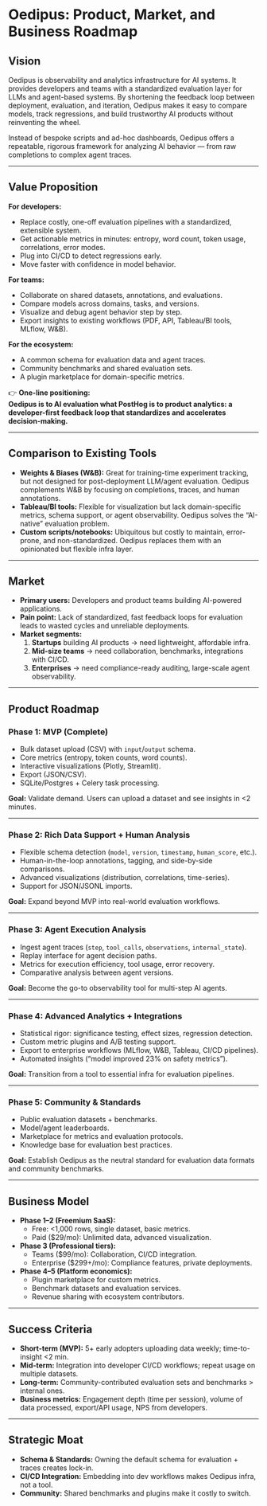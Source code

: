 # Oedipus: Product, Market, and Business Roadmap

## **Vision**
Oedipus is observability and analytics infrastructure for AI systems. It provides developers and teams with a standardized evaluation layer for LLMs and agent-based systems. By shortening the feedback loop between deployment, evaluation, and iteration, Oedipus makes it easy to compare models, track regressions, and build trustworthy AI products without reinventing the wheel.

Instead of bespoke scripts and ad-hoc dashboards, Oedipus offers a repeatable, rigorous framework for analyzing AI behavior — from raw completions to complex agent traces.  

---

## **Value Proposition**
**For developers:**  
- Replace costly, one-off evaluation pipelines with a standardized, extensible system.  
- Get actionable metrics in minutes: entropy, word count, token usage, correlations, error modes.  
- Plug into CI/CD to detect regressions early.  
- Move faster with confidence in model behavior.  

**For teams:**  
- Collaborate on shared datasets, annotations, and evaluations.  
- Compare models across domains, tasks, and versions.  
- Visualize and debug agent behavior step by step.  
- Export insights to existing workflows (PDF, API, Tableau/BI tools, MLflow, W&B).  

**For the ecosystem:**  
- A common schema for evaluation data and agent traces.  
- Community benchmarks and shared evaluation sets.  
- A plugin marketplace for domain-specific metrics.  

👉 **One-line positioning:**  
**Oedipus is to AI evaluation what PostHog is to product analytics: a developer-first feedback loop that standardizes and accelerates decision-making.**

---

## **Comparison to Existing Tools**
- **Weights & Biases (W&B):** Great for training-time experiment tracking, but not designed for post-deployment LLM/agent evaluation. Oedipus complements W&B by focusing on completions, traces, and human annotations.  
- **Tableau/BI tools:** Flexible for visualization but lack domain-specific metrics, schema support, or agent observability. Oedipus solves the “AI-native” evaluation problem.  
- **Custom scripts/notebooks:** Ubiquitous but costly to maintain, error-prone, and non-standardized. Oedipus replaces them with an opinionated but flexible infra layer.  

---

## **Market**
- **Primary users:** Developers and product teams building AI-powered applications.  
- **Pain point:** Lack of standardized, fast feedback loops for evaluation leads to wasted cycles and unreliable deployments.  
- **Market segments:**  
  1. **Startups** building AI products → need lightweight, affordable infra.  
  2. **Mid-size teams** → need collaboration, benchmarks, integrations with CI/CD.  
  3. **Enterprises** → need compliance-ready auditing, large-scale agent observability.  

---

## **Product Roadmap**

### **Phase 1: MVP (Complete)**
- Bulk dataset upload (CSV) with `input`/`output` schema.  
- Core metrics (entropy, token counts, word counts).  
- Interactive visualizations (Plotly, Streamlit).  
- Export (JSON/CSV).  
- SQLite/Postgres + Celery task processing.  

**Goal:** Validate demand. Users can upload a dataset and see insights in <2 minutes.  

---

### **Phase 2: Rich Data Support + Human Analysis**
- Flexible schema detection (`model`, `version`, `timestamp`, `human_score`, etc.).  
- Human-in-the-loop annotations, tagging, and side-by-side comparisons.  
- Advanced visualizations (distribution, correlations, time-series).  
- Support for JSON/JSONL imports.  

**Goal:** Expand beyond MVP into real-world evaluation workflows.  

---

### **Phase 3: Agent Execution Analysis**
- Ingest agent traces (`step`, `tool_calls`, `observations`, `internal_state`).  
- Replay interface for agent decision paths.  
- Metrics for execution efficiency, tool usage, error recovery.  
- Comparative analysis between agent versions.  

**Goal:** Become the go-to observability tool for multi-step AI agents.  

---

### **Phase 4: Advanced Analytics + Integrations**
- Statistical rigor: significance testing, effect sizes, regression detection.  
- Custom metric plugins and A/B testing support.  
- Export to enterprise workflows (MLflow, W&B, Tableau, CI/CD pipelines).  
- Automated insights (“model improved 23% on safety metrics”).  

**Goal:** Transition from a tool to essential infra for evaluation pipelines.  

---

### **Phase 5: Community & Standards**
- Public evaluation datasets + benchmarks.  
- Model/agent leaderboards.  
- Marketplace for metrics and evaluation protocols.  
- Knowledge base for evaluation best practices.  

**Goal:** Establish Oedipus as the neutral standard for evaluation data formats and community benchmarks.  

---

## **Business Model**
- **Phase 1–2 (Freemium SaaS):**  
  - Free: <1,000 rows, single dataset, basic metrics.  
  - Paid ($29/mo): Unlimited data, advanced visualization.  
- **Phase 3 (Professional tiers):**  
  - Teams ($99/mo): Collaboration, CI/CD integration.  
  - Enterprise ($299+/mo): Compliance features, private deployments.  
- **Phase 4–5 (Platform economics):**  
  - Plugin marketplace for custom metrics.  
  - Benchmark datasets and evaluation services.  
  - Revenue sharing with ecosystem contributors.  

---

## **Success Criteria**
- **Short-term (MVP):** 5+ early adopters uploading data weekly; time-to-insight <2 min.  
- **Mid-term:** Integration into developer CI/CD workflows; repeat usage on multiple datasets.  
- **Long-term:** Community-contributed evaluation sets and benchmarks > internal ones.  
- **Business metrics:** Engagement depth (time per session), volume of data processed, export/API usage, NPS from developers.  

---

## **Strategic Moat**
- **Schema & Standards:** Owning the default schema for evaluation + traces creates lock-in.  
- **CI/CD Integration:** Embedding into dev workflows makes Oedipus infra, not a tool.  
- **Community:** Shared benchmarks and plugins make it costly to switch.  
